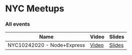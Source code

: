 # NYC Meetups

### All events

| Name                       | Video                                                | Slides                                                                                                         |
| -------------------------- | ---------------------------------------------------- | -------------------------------------------------------------------------------------------------------------- |
| NYC10242020 - Node+Express | [Video](https://www.youtube.com/watch?v=RIyYowCvORs) | [Slides](https://docs.google.com/presentation/d/1XNDNI3LMUQGEcpjpZT9DbRRFe5NKsmB3XFzAiRwC8RI/edit?usp=sharing) |
